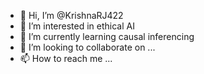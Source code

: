 - 👋 Hi, I’m @KrishnaRJ422
- 👀 I’m interested in ethical AI
- 🌱 I’m currently learning causal inferencing
- 💞️ I’m looking to collaborate on ...
- 📫 How to reach me ...

<!---
KrishnaRJ422/KrishnaRJ422 is a ✨ special ✨ repository because its `README.md` (this file) appears on your GitHub profile.
You can click the Preview link to take a look at your changes.
--->
